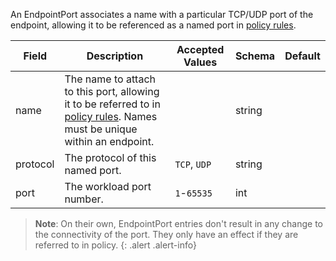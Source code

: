 An EndpointPort associates a name with a particular TCP/UDP port of the endpoint, allowing it to
be referenced as a named port in [policy rules](./networkpolicy#entityrule).

| Field    | Description                                                                                                                                            | Accepted Values | Schema | Default  |
|----------|--------------------------------------------------------------------------------------------------------------------------------------------------------|-----------------|--------|----------|
| name     | The name to attach to this port, allowing it to be referred to in [policy rules](./networkpolicy#entityrule). Names must be unique within an endpoint. |                 | string |          |
| protocol | The protocol of this named port.                                                                                                                       | `TCP`, `UDP`    | string |          |
| port     | The workload port number.                                                                                                                              | `1`-`65535`     | int    |          |

> **Note**: On their own, EndpointPort entries don't result in any change to the connectivity of the port.
> They only have an effect if they are referred to in policy.
{: .alert .alert-info}
